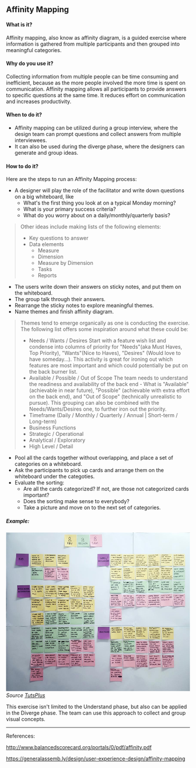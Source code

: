 ## Affinity Mapping

#### What is it?
Affinity mapping, also know as affinity diagram, is a guided exercise where information is gathered from multiple participants and then grouped into meaningful categories. 

#### Why do you use it?
Collecting information from multiple people can be time consuming and inefficient, because as the more people involved the more time is spent on communication. Affinity mapping allows all participants to provide answers to specific questions at the same time. It reduces effort on communication and increases productivity. 

#### When to do it?
* Affinity mapping can be utilized during a group interview, where the design team can prompt questions and collect answers from multiple interviewees. 
* It can also be used during the diverge phase, where the designers can generate and group ideas.

#### How to do it?
Here are the steps to run an Affinity Mapping process:

* A designer will play the role of the facilitator and write down questions on a big whiteboard, like 
  * What's the first thing you look at on a typical Monday morning?
  * What is your primary success criteria?
  * What do you worry about on a daily/monthly/quarterly basis?
 
> Other ideas include making lists of the following elements:
> * Key questions to answer
> * Data elements
>   *  Measure
>   *  Dimension
>   *  Measure by Dimension
>   *  Tasks
>   *  Reports

* The users write down their answers on sticky notes, and put them on the whiteboard. 
* The group talk through their answers.
* Rearrange the sticky notes to explore meaningful themes.
* Name themes and finish affinity diagram.

> Themes tend to emerge organically as one is conducting the exercise. The following list offers some inspiration around what these could be:
> * Needs / Wants / Desires
> Start with a feature wish list and condense into columns of priority for "Needs"(aka Must Haves, Top Priority), "Wants"(Nice to Haves), "Desires" (Would love to have someday...). This activity is great for ironing out which features are most important and which could potentially be put on the back burner list.
> * Available / Possible / Out of Scope
> The team needs to understand the readiness and availability of the back end - What is "Available" (achievable in near future), "Possible" (achievable with extra effort on the back end), and "Out of Scope" (technically unrealistic to pursue). This grouping can also be combined with the Needs/Wants/Desires one, to further iron out the priority.
> * Timeframe (Daily / Monthly / Quarterly / Annual | Short-term / Long-term)
> * Business Functions
> * Strategic / Operational
> * Analytical / Exploratory
> * High Level / Detail

* Pool all the cards together without overlapping, and place a set of categories on a whiteboard.
* Ask the participants to pick up cards and arrange them on the whiteboard under the categoties.
* Evaluate the sorting:
   * Are all the cards categorized? If not, are those not categorized cards important?
   * Does the sorting make sense to everybody?
   * Take a picture and move on to the next set of categories.


##### Example:
![Affinity Mapping](/images/affinity-diagram-2.jpg)
*Source [TutsPlus](https://webdesign.tutsplus.com/tutorials/how-to-prepare-and-use-an-affinity-diagram--cms-28388)*


This exercise isn't limited to the Understand phase, but also can be applied in the Diverge phase. The team can use this approach to collect and group visual concepts. 


---

References:

http://www.balancedscorecard.org/portals/0/pdf/affinity.pdf

https://generalassemb.ly/design/user-experience-design/affinity-mapping
